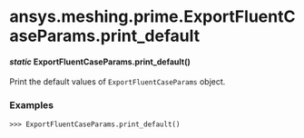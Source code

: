 <a id="ansys-meshing-prime-exportfluentcaseparams-print-default"></a>

# ansys.meshing.prime.ExportFluentCaseParams.print_default

<a id="ansys.meshing.prime.ExportFluentCaseParams.print_default"></a>

#### *static* ExportFluentCaseParams.print_default()

Print the default values of `ExportFluentCaseParams` object.

### Examples

```pycon
>>> ExportFluentCaseParams.print_default()
```

<!-- !! processed by numpydoc !! -->
